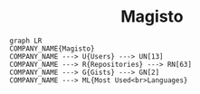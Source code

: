 <h1 align="center">Magisto</h1>

```mermaid
graph LR
COMPANY_NAME{Magisto}
COMPANY_NAME ---> U{Users} ---> UN[13]
COMPANY_NAME ---> R{Repositories} ---> RN[63]
COMPANY_NAME ---> G{Gists} ---> GN[2]
COMPANY_NAME ---> ML{Most Used<br>Languages}
```
